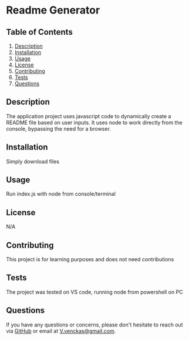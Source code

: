 
# Readme Generator

## Table of Contents
1. [Description](#description)
2. [Installation](#installation)
3. [Usage](#usage)
4. [License](#license)
5. [Contributing](#contributing)
6. [Tests](#tests)
7. [Questions](#questions)

## Description
The application project uses javascript code to dynamically create a README file based on user inputs. It uses node to work directly from the console, bypassing the need for a browser.

## Installation
Simply download files

## Usage
Run index.js with node from console/terminal

## License
N/A

## Contributing
This project is for learning purposes and does not need contributions

## Tests
The project was tested on VS code, running node from powershell on PC

## Questions
If you have any questions or concerns, please don't hesitate to reach out via [GitHub](https://github.com/Dustan) or email at V.venckas@gmail.com.
